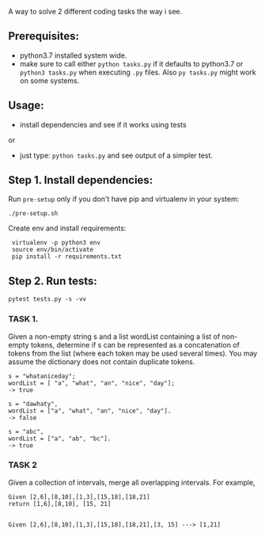 A way to solve 2 different coding tasks the way i see.

## Prerequisites:
- python3.7 installed system wide.
- make sure to call either `python tasks.py` if it defaults to python3.7 or `python3 tasks.py` when executing `.py` files. 
Also `py tasks.py` might work on some systems.

## Usage:

- install dependencies and see if it works using tests

or
 
- just type: `python tasks.py` and see output of a simpler test. 

## Step 1. Install dependencies:

Run `pre-setup` only if you don't have pip and virtualenv in your system:

```./pre-setup.sh```

Create env and install requirements:
```
 virtualenv -p python3 env
 source env/bin/activate
 pip install -r requirements.txt
```
 
## Step 2. Run tests:

```
pytest tests.py -s -vv
```

### TASK 1. 

Given a non-empty string s and a list wordList containing a list of non-empty tokens, 
determine if s can be represented as a concatenation of tokens from the list (where each token may be used several times). 
You may assume the dictionary does not contain duplicate tokens.

```
s = "whataniceday";
wordList = [ "a", "what", "an", "nice", "day"];
-> true
 
s = "dawhaty",  
wordList = ["a", "what", "an", "nice", "day"].
-> false

s = "abc",
wordList = ["a", "ab", "bc"].
-> true
```




 ### TASK 2
 Given a collection of intervals, merge all overlapping intervals.
 For example,
 ```
 Given [2,6],[8,10],[1,3],[15,18],[18,21] 
 return [1,6],[8,10], [15, 21]


 Given [2,6],[8,10],[1,3],[15,18],[18,21],[3, 15] ---> [1,21]
 ```

    
   
   
 
  
     
